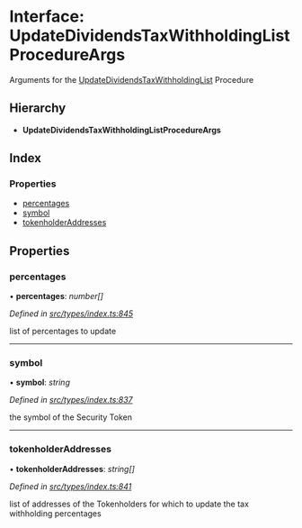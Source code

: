 # Interface: UpdateDividendsTaxWithholdingListProcedureArgs

Arguments for the [UpdateDividendsTaxWithholdingList](../enums/_types_index_.proceduretype.md#updatedividendstaxwithholdinglist) Procedure

## Hierarchy

* **UpdateDividendsTaxWithholdingListProcedureArgs**

## Index

### Properties

* [percentages](_types_index_.updatedividendstaxwithholdinglistprocedureargs.md#percentages)
* [symbol](_types_index_.updatedividendstaxwithholdinglistprocedureargs.md#symbol)
* [tokenholderAddresses](_types_index_.updatedividendstaxwithholdinglistprocedureargs.md#tokenholderaddresses)

## Properties

###  percentages

• **percentages**: *number[]*

*Defined in [src/types/index.ts:845](https://github.com/PolymathNetwork/polymath-sdk/blob/e8bbc1e/src/types/index.ts#L845)*

list of percentages to update

___

###  symbol

• **symbol**: *string*

*Defined in [src/types/index.ts:837](https://github.com/PolymathNetwork/polymath-sdk/blob/e8bbc1e/src/types/index.ts#L837)*

the symbol of the Security Token

___

###  tokenholderAddresses

• **tokenholderAddresses**: *string[]*

*Defined in [src/types/index.ts:841](https://github.com/PolymathNetwork/polymath-sdk/blob/e8bbc1e/src/types/index.ts#L841)*

list of addresses of the Tokenholders for which to update the tax withholding percentages
